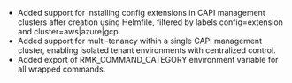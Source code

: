- Added support for installing config extensions in CAPI management clusters after creation using Helmfile, filtered by labels config=extension and cluster=aws|azure|gcp.
- Added support for multi-tenancy within a single CAPI management cluster, enabling isolated tenant environments with centralized control.
- Added export of RMK_COMMAND_CATEGORY environment variable for all wrapped commands.